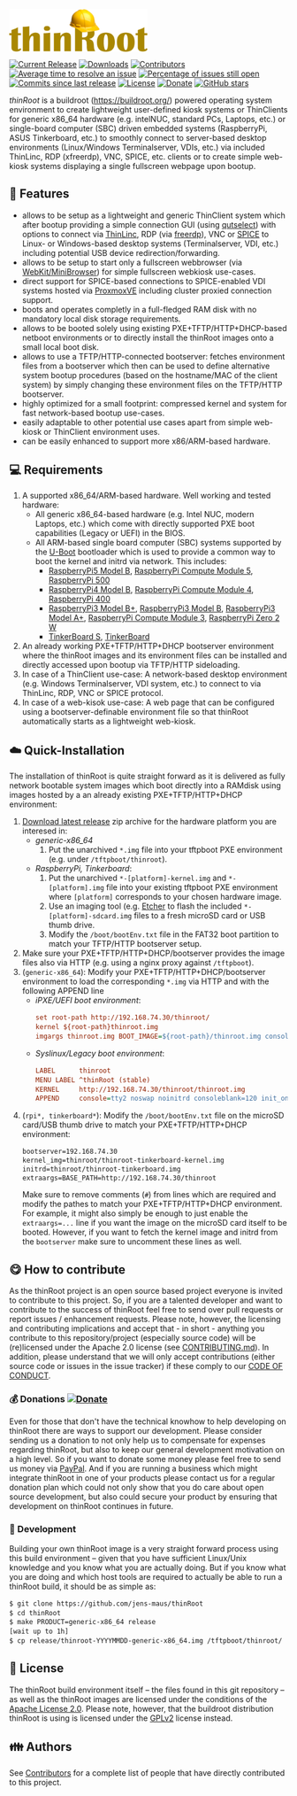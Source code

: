 <img src="buildroot-external/patches/psplash/logo-thinroot.png" width="250px" align="center">

[![Current Release](https://img.shields.io/github/release/jens-maus/thinRoot.svg)](https://github.com/jens-maus/thinRoot/releases/latest)
[![Downloads](https://img.shields.io/github/downloads/jens-maus/thinRoot/latest/total.svg)](https://github.com/jens-maus/thinRoot/releases/latest)
[![Contributors](https://img.shields.io/github/contributors/jens-maus/thinRoot.svg)](https://github.com/jens-maus/thinRoot/graphs/contributors)
[![Average time to resolve an issue](http://isitmaintained.com/badge/resolution/jens-maus/thinRoot.svg)](https://github.com/jens-maus/thinRoot/issues)
[![Percentage of issues still open](http://isitmaintained.com/badge/open/jens-maus/thinRoot.svg)](https://github.com/jens-maus/thinRoot/issues)
[![Commits since last release](https://img.shields.io/github/commits-since/jens-maus/thinRoot/latest.svg)](https://github.com/jens-maus/thinRoot/releases/latest)
[![License](https://img.shields.io/github/license/jens-maus/thinRoot.svg)](https://github.com/jens-maus/thinRoot/blob/master/LICENSE)
[![Donate](https://img.shields.io/badge/donate-PayPal-green.svg)](https://www.paypal.com/cgi-bin/webscr?cmd=_s-xclick&hosted_button_id=RAQSDY9YNZVCL)
[![GitHub stars](https://img.shields.io/github/stars/jens-maus/thinRoot.svg?style=social&label=Star)](https://github.com/jens-maus/thinRoot/stargazers/)

_thinRoot_ is a buildroot (https://buildroot.org/) powered operating system environment to create lightweight user-defined kiosk systems or ThinClients for generic x86_64 hardware (e.g. intelNUC, standard PCs, Laptops, etc.) or single-board computer (SBC) driven embedded systems (RaspberryPi, ASUS Tinkerboard, etc.) to smoothly connect to server-based desktop environments (Linux/Windows Terminalserver, VDIs, etc.) via included ThinLinc, RDP (xfreerdp), VNC, SPICE, etc. clients or to create simple web-kiosk systems displaying a single fullscreen webpage upon bootup.

## :cookie: Features
* allows to be setup as a lightweight and generic ThinClient system which after bootup providing a simple connection GUI (using [qutselect](https://github.com/hzdr/qutselect)) with options to connect via [ThinLinc](http://www.cendio.se/), RDP (via [freerdp](https://github.com/FreeRDP/FreeRDP)), VNC or [SPICE](https://www.spice-space.org/) to Linux- or Windows-based desktop systems (Terminalserver, VDI, etc.) including potential USB device redirection/forwarding.
* allows to be setup to start only a fullscreen webbrowser (via [WebKit/MiniBrowser](https://github.com/WebKit/WebKit/tree/main/Tools/MiniBrowser)) for simple fullscreen webkiosk use-cases.
* direct support for SPICE-based connections to SPICE-enabled VDI systems hosted via [ProxmoxVE](https://www.proxmox.com/en/) including cluster proxied connection support.
* boots and operates completly in a full-fledged RAM disk with no mandatory local disk storage requirements.
* allows to be booted solely using existing PXE+TFTP/HTTP+DHCP-based netboot environments or to directly install the thinRoot images onto a small local boot disk.
* allows to use a TFTP/HTTP-connected bootserver: fetches environment files from a bootserver which then can be used to define alternative system bootup procedures (based on the hostname/MAC of the client system) by simply changing these environment files on the TFTP/HTTP bootserver.
* highly optimized for a small footprint: compressed kernel and system for fast network-based bootup use-cases.
* easily adaptable to other potential use cases apart from simple web-kiosk or ThinClient environment uses.
* can be easily enhanced to support more x86/ARM-based hardware.

## :computer: Requirements

1. A supported x86_64/ARM-based hardware. Well working and tested hardware:
   * All generic x86_64-based hardware (e.g. Intel NUC, modern Laptops, etc.) which come with directly supported PXE boot capabilities (Legacy or UEFI) in the BIOS.
   * All ARM-based single board computer (SBC) systems supported by the [U-Boot](https://www.denx.de/project/u-boot/) bootloader which is used to provide a common way to boot the kernel and initrd via network. This includes:
     * [RaspberryPi5 Model B](https://www.raspberrypi.com/products/raspberry-pi-5/), [RaspberryPi Compute Module 5](https://www.raspberrypi.com/products/compute-module-5), [RaspberryPi 500](https://www.raspberrypi.com/products/raspberry-pi-500/)
     * [RaspberryPi4 Model B](https://www.raspberrypi.com/products/raspberry-pi-4-model-b/), [RaspberryPi Compute Module 4](https://www.raspberrypi.com/products/compute-module-4), [RaspberryPi 400](https://www.raspberrypi.com/products/raspberry-pi-400-unit/)
     * [RaspberryPi3 Model B+](https://www.raspberrypi.com/products/raspberry-pi-3-model-b-plus/), [RaspberryPi3 Model B](https://www.raspberrypi.com/products/raspberry-pi-3-model-b/), [RaspberryPi3 Model A+](https://www.raspberrypi.com/products/raspberry-pi-3-model-a-plus/), [RaspberryPi Compute Module 3](https://www.raspberrypi.com/products/compute-module-3-plus/), [RaspberryPi Zero 2 W](https://www.raspberrypi.com/products/raspberry-pi-zero-2-w/)
     * [TinkerBoard S](https://www.asus.com/de/networking-iot-servers/aiot-industrial-solutions/all-series/tinker-board-s/), [TinkerBoard](https://www.asus.com/de/networking-iot-servers/aiot-industrial-solutions/all-series/tinker-board/)
2. An already working PXE+TFTP/HTTP+DHCP bootserver environment where the thinRoot images and its environment files can be installed and directly accessed upon bootup via TFTP/HTTP sideloading.
3. In case of a ThinClient use-case: A network-based desktop environment (e.g. Windows Terminalserver, VDI system, etc.) to connect to via ThinLinc, RDP, VNC or SPICE protocol.
4. In case of a web-kisok use-case: A web page that can be configured using a bootserver-definable environment file so that thinRoot automatically starts as a lightweight web-kiosk.

## :cloud: Quick-Installation
The installation of thinRoot is quite straight forward as it is delivered as fully network bootable system images which boot directly into a RAMdisk using images hosted by a an already existing PXE+TFTP/HTTP+DHCP environment:

1. [Download latest release](https://github.com/jens-maus/thinRoot/releases) zip archive for the hardware platform you are interesed in:
   - *generic-x86_64*
     1. Put the unarchived `*.img` file into your tftpboot PXE environment (e.g. under `/tftpboot/thinroot`).
   - *RaspberryPi, Tinkerboard*:
     1. Put the unarchived `*-[platform]-kernel.img` and `*-[platform].img` file into your existing tftpboot PXE environment where `[platform]` corresponds to your chosen hardware image.
     2. Use an imaging tool (e.g. [Etcher](https://github.com/balena-io/etcher) to flash the included `*-[platform]-sdcard.img` files to a fresh microSD card or USB thumb drive.
     3. Modify the `/boot/bootEnv.txt` file in the FAT32 boot partition to match your TFTP/HTTP bootserver setup.
2. Make sure your PXE+TFTP/HTTP+DHCP/bootserver provides the image files also via HTTP (e.g. using a nginx proxy against `/tftpboot`).
3. (`generic-x86_64`): Modify your PXE+TFTP/HTTP+DHCP/bootserver environment to load the corresponding `*.img` via HTTP and with the following APPEND line
   - *iPXE/UEFI boot environment*:
     ```cfg
     set root-path http://192.168.74.30/thinroot/
     kernel ${root-path}thinroot.img
     imgargs thinroot.img BOOT_IMAGE=${root-path}/thinroot.img console=tty2 noswap noinitrd consoleblank=120 init_on_alloc=1 init_on_free=0 slab_nomerge net.ifnames=0 intel_iommu=igfx_off quiet loglevel=0
     ```
   - *Syslinux/Legacy boot environment*:
     ```cfg
     LABEL      thinroot
     MENU LABEL ^thinRoot (stable)
     KERNEL     http://192.168.74.30/thinroot/thinroot.img
     APPEND     console=tty2 noswap noinitrd consoleblank=120 init_on_alloc=1 init_on_free=0 slab_nomerge net.ifnames=0 intel_iommu=igfx_off quiet loglevel=0
     ```
4. (`rpi*, tinkerboard*`): Modify the `/boot/bootEnv.txt` file on the microSD card/USB thumb drive to match your PXE+TFTP/HTTP+DHCP environment:
   ```
   bootserver=192.168.74.30
   kernel_img=thinroot/thinroot-tinkerboard-kernel.img
   initrd=thinroot/thinroot-tinkerboard.img
   extraargs=BASE_PATH=http://192.168.74.30/thinroot
   ```
   Make sure to remove comments (`#`) from lines which are required and modify the pathes to match your  PXE+TFTP/HTTP+DHCP environment. For example, it might also simply be enough to just enable the `extraargs=...` line if you want the image on the microSD card itself to be booted. However, if you want to fetch the kernel image and initrd from the `bootserver` make sure to uncomment these lines as well.

## :yum: How to contribute
As the thinRoot project is an open source based project everyone is invited to contribute to this project. So, if you are a talented developer and want to contribute to the success of thinRoot feel free to send over pull requests or report issues / enhancement requests. Please note, however, the licensing and contributing implications and accept that - in short - anything you contribute to this repository/project (especially source code) will be (re)licensed under the Apache 2.0 license (see [CONTRIBUTING.md](CONTRIBUTING.md)). In addition, please understand that we will only accept contributions (either source code or issues in the issue tracker) if these comply to our [CODE OF CONDUCT](CODE_OF_CONDUCT.md).

### :moneybag: Donations [![Donate](https://img.shields.io/badge/donate-PayPal-green.svg)](https://www.paypal.com/cgi-bin/webscr?cmd=_s-xclick&hosted_button_id=RAQSDY9YNZVCL)
Even for those that don't have the technical knowhow to help developing on thinRoot there are ways to support our development. Please consider sending us a donation to not only help us to compensate for expenses regarding thinRoot, but also to keep our general development motivation on a high level. So if you want to donate some money please feel free to send us money via [PayPal](https://www.paypal.com/cgi-bin/webscr?cmd=_s-xclick&hosted_button_id=RAQSDY9YNZVCL). And if you are running a business which might integrate thinRoot in one of your products please contact us for a regular donation plan which could not only show that you do care about open source development, but also could secure your product by ensuring that development on thinRoot continues in future.

### :construction: Development
Building your own thinRoot image is a very straight forward process using this build environment – given that you have sufficient Linux/Unix knowledge and you know what you are actually doing. But if you know what you are doing and which host tools are required to actually be able to run a thinRoot build, it should be as simple as:

```sh
$ git clone https://github.com/jens-maus/thinRoot
$ cd thinRoot
$ make PRODUCT=generic-x86_64 release
[wait up to 1h]
$ cp release/thinroot-YYYYMMDD-generic-x86_64.img /tftpboot/thinroot/
```

## :scroll: License
The thinRoot build environment itself – the files found in this git repository – as well as the thinRoot images are licensed under the conditions of the [Apache License 2.0](https://opensource.org/licenses/Apache-2.0). Please note, however, that the buildroot distribution thinRoot is using is licensed under the [GPLv2](http://www.gnu.org/licenses/gpl-2.0.html) license instead.

## :family: Authors
See [Contributors](https://github.com/jens-maus/thinRoot/graphs/contributors) for a complete list of people that have directly contributed to this project.
